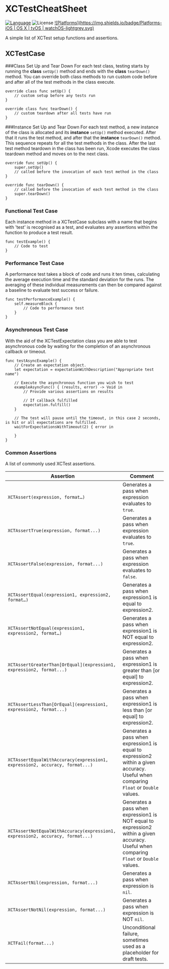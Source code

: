 # XCTestCheatSheet


[![Language](https://img.shields.io/badge/Language-Swift_2-orange.svg)](https://developer.apple.com/swift) ![License](https://img.shields.io/badge/License-MIT-blue.svg) [![Platforms](https://img.shields.io/badge/Platforms-iOS | OS X | tvOS | watchOS-lightgrey.svg)](https://developer.apple.com/)

A simple list of XCTest setup functions and assertions.

## XCTestCase

###Class Set Up and Tear Down
For each test class, testing starts by running the **class** `setUp()` method and ends with the **class** `tearDown()` method. You can override both class methods to run custom code before and after all of the test methods in the class execute.

```
override class func setUp() {
    // custom setup before any tests run
}

override class func tearDown() {
    // custom teardown after all tests have run
}
```

###Instance Set Up and Tear Down
For each test method, a new instance of the class is allocated and its **instance** `setUp()` method executed. After that it runs the test method, and after that the **instance** `tearDown()` method. This sequence repeats for all the test methods in the class. After the last test method teardown in the class has been run, Xcode executes the class teardown method and moves on to the next class.

```
override func setUp() {
    super.setUp()
    // called before the invocation of each test method in the class
}

override func tearDown() {
    // called before the invocation of each test method in the class
    super.tearDown()
}
```

### Functional Test Case

Each instance method in a XCTestCase subclass with a name that begins with 'test' is recognised as a test, and evaluates any assertions within the function to produce a test result.

```
func testExample() {
    // Code to test
}
```

### Performance Test Case
A performance test takes a block of code and runs it ten times, calculating the average execution time and the standard deviation for the runs. The averaging of these individual measurements can then be compared against a baseline to evaluate test success or failure.

```
func testPerformanceExample() {
    self.measureBlock {
        // Code to performance test
    }
}
```

### Asynchronous Test Case
With the aid of the XCTestExpectation class you are able to test asynchronous code by waiting for the completion of an asynchronous callback or timeout.

```
func testAsyncExample() {
    // Create an expectation object.
    let expectation = expectationWithDescription("Appropriate test name")
    
    // Execute the asynchronous function you wish to test
    exampleAsyncFunc() { (results, error) -> Void in
        // Provide various assertions on results
        
        // If callback fulfilled
        expectation.fulfill()
    }
    
    // The test will pause until the timeout, in this case 2 seconds, is hit or all expectations are fulfilled.
    waitForExpectationsWithTimeout(2) { error in
    
    }
}
```

### Common Assertions
A list of commonly used XCTest assertions.

| Assertion                           | Comment                                |
|--------------------------------------|----------------------------------------|
| `XCTAssert(expression, format…)`     | Generates a pass when expression evaluates to `true`.|
| `XCTAssertTrue(expression, format...)`| Generates a pass when expression evaluates to `true`. |
| `XCTAssertFalse(expression, format...)`| Generates a pass when expression evaluates to `false`. |
| `XCTAssertEqual(expression1, expression2, format…)`| Generates a pass when expression1 is equal to expression2.|
| `XCTAssertNotEqual(expression1, expression2, format…)`    | Generates a pass when expression1 is NOT equal to expression2.|
|`XCTAssertGreaterThan[OrEqual](expression1, expression2, format...)`|Generates a pass when expression1 is greater than [or equal] to expression2.|
|`XCTAssertLessThan[OrEqual](expression1, expression2, format...) `|Generates a pass when expression1 is less than [or equal] to expression2.|
| `XCTAssertEqualWithAccuracy(expression1, expression2, accuracy, format...)` | Generates a pass when expression1 is equal to expression2 within a given accuracy. Useful when comparing `Float` or `Double` values. |
| `XCTAssertNotEqualWithAccuracy(expression1, expression2, accuracy, format...)` | Generates a pass when expression1 is NOT equal to expression2 within a given accuracy. Useful when comparing `Float` or `Double` values. |
| `XCTAssertNil(expression, format...)` | Generates a pass when expression is `nil`. |
| `XCTAssertNotNil(expression, format...)` | Generates a pass when expression is NOT `nil`. |
| `XCTFail(format...)` | Unconditional failure, sometimes used as a placeholder for draft tests. |







